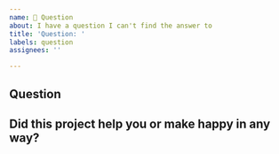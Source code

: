 ```yaml
---
name: 🙋 Question
about: I have a question I can't find the answer to
title: 'Question: '
labels: question
assignees: ''

---
```


<!-- Have you tried checking the documentation first? https://php.letpath.com/ -->

## Question

<!-- Replace this with your question -->

## Did this project help you or make happy in any way?

<!-- Optional: Sometimes we get tired of reading bug reports and working on complex features, so if you have anything positive to share about how this library might have helped you we'd love to hear it! -->
